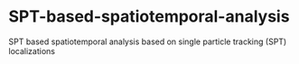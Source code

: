 # SPT-based-spatiotemporal-analysis
SPT based spatiotemporal analysis based on single particle tracking (SPT) localizations
